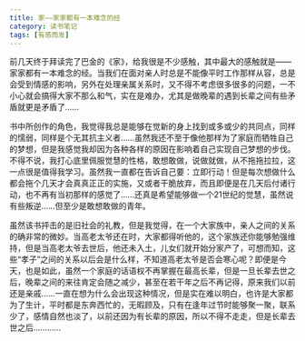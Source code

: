 ```yaml
---
title: 家——家家都有一本难念的经
category: 读书笔记
tags: [有感而发]
---
```


前几天终于拜读完了巴金的《家》，给我很是不少感触，其中最大的感触就是——家家都有一本难念的经。当我们在面对亲人时总是不能像平时工作那样从容，总是会受到情感的影响，另外在处理亲属关系时，又不得不考虑很多很多的问题，一不小心就会搞得大家不那么和气，实在是难办，尤其是做晚辈的遇到长辈之间有些矛盾就更是矛盾了……

书中所创作的角色，我觉得我总是能够在觉新的身上找到或多或少的共同点，同样的懦弱，同样是个无其抗主义者……虽然我还不至于像他那样为了家庭而牺牲自己的梦想，但是我感觉我却因为各种各样的原因在影响着自己实现自己梦想的步伐。不得不说，我打心底里佩服觉慧的性格，敢想敢做，说做就做，从不拖拖拉拉，这一点很是值得我学习。虽然我一直都在告诉自己要：立即行动！但是每次想做什么都会拖个几天才会真真正正的实施，又或者干脆放弃，而且即便是在几天后付诸行动，也不再有当初那样的感觉了……还真是希望能够做一个21世纪的觉慧，虽然说有些叛逆……但至少是敢想敢做的青年。

虽然该书抨击的是旧社会的礼教，但是我觉得，在一个大家族中，亲人之间的关系的确非常的微妙。当高老太爷还在时，大家都得听他的，这个家族还你能够勉强维持，但是当高老太爷去世后，他还未入土，儿女们就开始分家产了，可想而知，这些“孝子”之间的关系以后会是什么样，不知道高老太爷是否会寒心呢？即便是今天，也是如此，虽然一个家庭的话语权不再掌握在最高长辈，但是一旦长辈去世之后，晚辈之间的来往肯定会随之减少，甚至在若干年之后不再记得，原来我们以前还是亲戚……一直在想为什么会出现这种情况，但是实在难以明白，也许是大家都为了生计，平时都是东奔西忙的，无暇顾及，只有在逢年过节时能够聚一聚，联系少了，感情自然也淡了，以前还因为有长辈的原因，所以不得不走走，但是长辈去世之后…………
